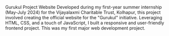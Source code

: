 Gurukul Project Website
Developed during my first-year summer internship (May-July 2024) for the Vijayalaxmi Charitable Trust, Kolhapur, this project involved creating the official website for the "Gurukul" initiative. Leveraging HTML, CSS, and a touch of JavaScript, I built a responsive and user-friendly frontend project.
This was my first major web development project.

